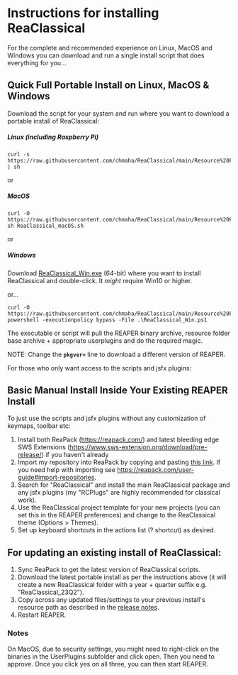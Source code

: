 # Instructions for installing ReaClassical

For the complete and recommended experience on Linux, MacOS and Windows you can download and run a single install script that does everything for you...

## Quick Full Portable Install on Linux, MacOS & Windows

Download the script for your system and run where you want to download a portable install of ReaClassical:
##### Linux (including Raspberry Pi)
```
curl -s https://raw.githubusercontent.com/chmaha/ReaClassical/main/Resource%20Folders/ReaClassical_Linux.sh | sh
```
or
##### MacOS
``` 
curl -O https://raw.githubusercontent.com/chmaha/ReaClassical/main/Resource%20Folders/ReaClassical_macOS.sh
sh ReaClassical_macOS.sh
```
or
##### Windows
Download [ReaClassical_Win.exe](https://raw.githubusercontent.com/chmaha/ReaClassical/main/Resource%20Folders/ReaClassical_Win.exe) (64-bit) where you want to install ReaClassical and double-click. It *might* require Win10 or higher.

or...

```
curl -O https://raw.githubusercontent.com/chmaha/ReaClassical/main/Resource%20Folders/ReaClassical_Win.ps1
powershell -executionpolicy bypass -File .\ReaClassical_Win.ps1
```

The executable or script will pull the REAPER binary archive, resource folder base archive + appropriate userplugins and do the required magic.

NOTE: Change the **`pkgver=`** line to download a different version of REAPER.

For those who only want access to the scripts and jsfx plugins:

## Basic Manual Install Inside Your Existing REAPER Install

To just use the scripts and jsfx plugins without any customization of keymaps, toolbar etc:
1. Install both ReaPack (https://reapack.com/) and latest bleeding edge SWS Extensions (https://www.sws-extension.org/download/pre-release/) if you haven't already
2. Import my repository into ReaPack by copying and pasting [this link](https://github.com/chmaha/ReaClassical/raw/main/index.xml). If you need help with importing see https://reapack.com/user-guide#import-repositories.
3. Search for "ReaClassical" and install the main ReaClassical package and any jsfx plugins (my "RCPlugs" are highly recommended for classical work). 
4. Use the ReaClassical project template for your new projects (you can set this in the REAPER preferences) and change to the ReaClassical theme (Options > Themes).
5. Set up keyboard shortcuts in the actions list (? shortcut) as desired.

## For updating an existing install of ReaClassical:

1. Sync ReaPack to get the latest version of ReaClassical scripts.
2. Download the latest portable install as per the instructions above (it will create a new ReaClassical folder with a year + quarter suffix e.g. "ReaClassical_23Q2").
3. Copy across any updated files/settings to your previous install's resource path as described in the [release notes](https://raw.githubusercontent.com/chmaha/ReaClassical/main/release_notes.pdf).
4. Restart REAPER.

### Notes

On MacOS, due to security settings, you might need to right-click on the binaries in the UserPlugins subfolder and click open. Then you need to approve. Once you click yes on all three, you can then start REAPER.



